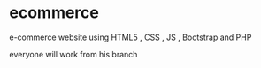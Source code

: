 # ecommerce
e-commerce website using HTML5 , CSS , JS , Bootstrap and PHP

everyone will work from his branch